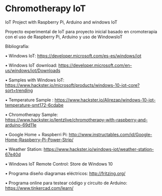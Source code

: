 # Chromotherapy IoT
IoT Project with Raspberry Pi, Arduino and windows IoT

Proyecto experimental de IoT para proyecto inicial basado en cromoterapia con el uso de Raspberry Pi, Arduino y uso de WindowsIoT

Bibliografía:

•	Windows IoT: https://developer.microsoft.com/es-es/windows/iot

•	Windows IoT download: https://developer.microsoft.com/en-us/windows/iot/Downloads

•	Samples with Windows IoT: https://www.hackster.io/microsoft/products/windows-10-iot-core?sort=trending

•	Temperature Sample : https://www.hackster.io/Alirezap/windows-10-iot-temperature-smt172-6cdabe

•	Chromotherapy Sample: https://www.hackster.io/lentzlive/chromotherapy-with-raspberry-and-arduino-69d11e

• Google Home + Raspberri Pi: http://www.instructables.com/id/Google-Home-Raspberry-Pi-Power-Strip/

•	Weather Station: https://www.hackster.io/windows-iot/weather-station-67e40d

•	Windows IoT Remote Control: Store de Windows 10

•	Programa diseño diagramas eléctricos: http://fritzing.org/

•	Programa online para testear código y circuito de Arduino: https://www.tinkercad.com/learn/ 


